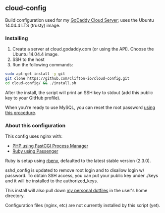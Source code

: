## cloud-config

Build configuration used for my [GoDaddy Cloud Server](https://cloud.godaddy.com); uses the Ubuntu 14.04.4 LTS (trusty) image.

### Installing

1. Create a server at cloud.godaddy.com (or using the API). Choose the Ubuntu 14.04.4 image.
2. SSH to the host
3. Run the following commands:

```sh
sudo apt-get install -y git
git clone https://github.com/clifton-io/cloud-config.git
cd cloud-config/ && ./install.sh
```

After the install, the script will print an SSH key to stdout (add this public key to your GitHub profile).

When you're ready to use MySQL, you can reset the root password [using this procedure](https://help.ubuntu.com/community/MysqlPasswordReset).

### About this configuration

This config uses nginx with:
* [PHP using FastCGI Process Manager](https://www.howtoforge.com/installing-nginx-with-php5-fpm-and-mysql-on-ubuntu-14.04-lts-lemp)
* [Ruby using Passenger](https://www.phusionpassenger.com/library/install/nginx/install/oss/trusty/)

Ruby is setup using [rbenv](https://github.com/rbenv/rbenv), defaulted to the latest stable version (2.3.0).

sshd_config is updated to remove root login and to disallow login w/ password. To obtain SSH access, you can put your public key under ./keys and it will be installed to the authorized_keys.

This install will also pull down [my personal dotfiles](https://github.com/bsclifton/dotfiles/) in the user's home directory.

Configuration files (nginx, etc) are not currently installed by this script (yet).
